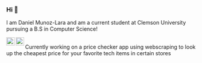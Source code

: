 ### Hi 🤠
I am Daniel Munoz-Lara and am a current student at Clemson University pursuing a B.S in Computer Science!

<a href="https://www.instagram.com/danielmnuoz/">
<img align="left" alt="Daniel's Instagram" width="22px" src="https://raw.githubusercontent.com/hussainweb/hussainweb/main/icons/instagram.png"/> 
</a>
<a href="https://www.linkedin.com/in/danielmnuoz/">
  <img align="left" alt="Daniel's LinkedIN" width="22px" src="https://raw.githubusercontent.com/peterthehan/peterthehan/master/assets/linkedin.svg" />
</a>
<br />
Currently working on a price checker app using webscraping to look up the cheapest price for your favorite tech items in certain stores
